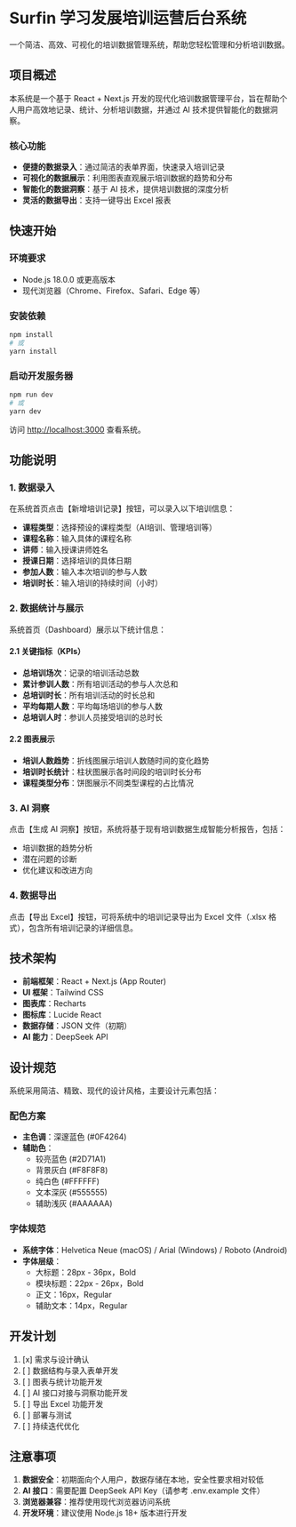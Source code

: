 # Surfin 学习发展培训运营后台系统

一个简洁、高效、可视化的培训数据管理系统，帮助您轻松管理和分析培训数据。

## 项目概述

本系统是一个基于 React + Next.js 开发的现代化培训数据管理平台，旨在帮助个人用户高效地记录、统计、分析培训数据，并通过 AI 技术提供智能化的数据洞察。

### 核心功能

- **便捷的数据录入**：通过简洁的表单界面，快速录入培训记录
- **可视化的数据展示**：利用图表直观展示培训数据的趋势和分布
- **智能化的数据洞察**：基于 AI 技术，提供培训数据的深度分析
- **灵活的数据导出**：支持一键导出 Excel 报表

## 快速开始

### 环境要求

- Node.js 18.0.0 或更高版本
- 现代浏览器（Chrome、Firefox、Safari、Edge 等）

### 安装依赖

```bash
npm install
# 或
yarn install
```

### 启动开发服务器

```bash
npm run dev
# 或
yarn dev
```

访问 [http://localhost:3000](http://localhost:3000) 查看系统。

## 功能说明

### 1. 数据录入

在系统首页点击【新增培训记录】按钮，可以录入以下培训信息：

- **课程类型**：选择预设的课程类型（AI培训、管理培训等）
- **课程名称**：输入具体的课程名称
- **讲师**：输入授课讲师姓名
- **授课日期**：选择培训的具体日期
- **参加人数**：输入本次培训的参与人数
- **培训时长**：输入培训的持续时间（小时）

### 2. 数据统计与展示

系统首页（Dashboard）展示以下统计信息：

#### 2.1 关键指标（KPIs）

- **总培训场次**：记录的培训活动总数
- **累计参训人数**：所有培训活动的参与人次总和
- **总培训时长**：所有培训活动的时长总和
- **平均每期人数**：平均每场培训的参与人数
- **总培训人时**：参训人员接受培训的总时长

#### 2.2 图表展示

- **培训人数趋势**：折线图展示培训人数随时间的变化趋势
- **培训时长统计**：柱状图展示各时间段的培训时长分布
- **课程类型分布**：饼图展示不同类型课程的占比情况

### 3. AI 洞察

点击【生成 AI 洞察】按钮，系统将基于现有培训数据生成智能分析报告，包括：

- 培训数据的趋势分析
- 潜在问题的诊断
- 优化建议和改进方向

### 4. 数据导出

点击【导出 Excel】按钮，可将系统中的培训记录导出为 Excel 文件（.xlsx 格式），包含所有培训记录的详细信息。

## 技术架构

- **前端框架**：React + Next.js (App Router)
- **UI 框架**：Tailwind CSS
- **图表库**：Recharts
- **图标库**：Lucide React
- **数据存储**：JSON 文件（初期）
- **AI 能力**：DeepSeek API

## 设计规范

系统采用简洁、精致、现代的设计风格，主要设计元素包括：

### 配色方案

- **主色调**：深邃蓝色 (#0F4264)
- **辅助色**：
  - 较亮蓝色 (#2D71A1)
  - 背景灰白 (#F8F8F8)
  - 纯白色 (#FFFFFF)
  - 文本深灰 (#555555)
  - 辅助浅灰 (#AAAAAA)

### 字体规范

- **系统字体**：Helvetica Neue (macOS) / Arial (Windows) / Roboto (Android)
- **字体层级**：
  - 大标题：28px - 36px，Bold
  - 模块标题：22px - 26px，Bold
  - 正文：16px，Regular
  - 辅助文本：14px，Regular

## 开发计划

1. [x] 需求与设计确认
2. [ ] 数据结构与录入表单开发
3. [ ] 图表与统计功能开发
4. [ ] AI 接口对接与洞察功能开发
5. [ ] 导出 Excel 功能开发
6. [ ] 部署与测试
7. [ ] 持续迭代优化

## 注意事项

1. **数据安全**：初期面向个人用户，数据存储在本地，安全性要求相对较低
2. **AI 接口**：需要配置 DeepSeek API Key（请参考 .env.example 文件）
3. **浏览器兼容**：推荐使用现代浏览器访问系统
4. **开发环境**：建议使用 Node.js 18+ 版本进行开发
